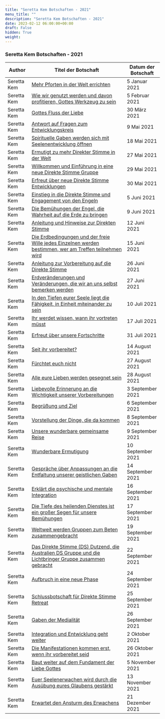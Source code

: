 ```yaml
---
title: "Seretta Kem Botschaften - 2021"
menu_title: ""
description: "Seretta Kem Botschaften - 2021"
date: 2023-02-12 06:00:00+00:00
draft: False
hidden: True
weight:
---
```

### Seretta Kem Botschaften - 2021

**Author** | **Titel der Botschaft** | **Datum der Botschaft**  
---|---|---
Seretta Kem | [Mehr Pforten in der Welt errichten](/aktuelle-botschaften/aktuelle-botschaften-in-reihenfolge-des-datums/aktuelle-botschaften-2021/mehr-pforten-in-der-welt-errichten-af-seretta-kem-5-januar-2021/) | 5 Januar 2021
Seretta Kem | [Wie wir genutzt werden und davon profitieren, Gottes Werkzeug zu sein](/aktuelle-botschaften/aktuelle-botschaften-in-reihenfolge-des-datums/aktuelle-botschaften-2021/wie-wir-genutzt-werden-und-davon-profitieren-gottes-werkzeug-zu-sein-af-seretta-kem-5-februar-2021/) | 5 Februar 2021
Seretta Kem | [Gottes Fluss der Liebe](/aktuelle-botschaften/aktuelle-botschaften-in-reihenfolge-des-datums/aktuelle-botschaften-2021/gottes-fluss-der-liebe-af-seretta-kem-30-maerz-2021/) | 30 März 2021
Seretta Kem | [Antwort auf Fragen zum Entwicklungskreis](/aktuelle-botschaften/aktuelle-botschaften-in-reihenfolge-des-datums/aktuelle-botschaften-2021/antwort-auf-fragen-zum-entwicklungskreis-af-seretta-kem-9-mai-2021/) | 9 Mai 2021
Seretta Kem | [Spirituelle Gaben werden sich mit Seelenentwicklung öffnen](/aktuelle-botschaften/aktuelle-botschaften-in-reihenfolge-des-datums/aktuelle-botschaften-2021/spirituelle-gaben-werden-sich-mit-seelenentwicklung-oeffnen-af-seretta-kem-18-mai-2021/) | 18 Mai 2021
Seretta Kem | [Ermutigt zu mehr Direkter Stimme in der Welt](/aktuelle-botschaften/aktuelle-botschaften-in-reihenfolge-des-datums/aktuelle-botschaften-2021/ermutigt-zu-mehr-direkter-stimme-in-der-welt-af-seretta-kem-27-mai-2021/) | 27 Mai 2021
Seretta Kem | [Willkommen und Einführung in eine neue Direkte Stimme Gruppe](/aktuelle-botschaften/aktuelle-botschaften-in-reihenfolge-des-datums/aktuelle-botschaften-2021/willkommen-und-einfuehrung-in-eine-neue-direkte-stimme-gruppe-af-seretta-kem-29-mai-2021/) | 29 Mai 2021
Seretta Kem | [Erfreut über neue Direkte Stimme Entwicklungen](/aktuelle-botschaften/aktuelle-botschaften-in-reihenfolge-des-datums/aktuelle-botschaften-2021/erfreut-ueber-neue-direkte-stimme-entwicklungen-af-seretta-kem-30-mai-2021/) | 30 Mai 2021
Seretta Kem | [Einstieg in die Direkte Stimme und Engagement von den Engeln](/aktuelle-botschaften/aktuelle-botschaften-in-reihenfolge-des-datums/aktuelle-botschaften-2021/einstieg-in-die-direkte-stimme-und-engagement-von-den-engeln-af-seretta-kem-5-juni-2021/) | 5 Juni 2021
Seretta Kem | [Die Bemühungen der Engel, die Wahrheit auf die Erde zu bringen](/aktuelle-botschaften/aktuelle-botschaften-in-reihenfolge-des-datums/aktuelle-botschaften-2021/die-bemuehungen-der-engel-die-wahrheit-auf-die-erde-zu-bringen-af-seretta-kem-9-juni-2021/) | 9 Juni 2021
Seretta Kem | [Anleitung und Hinweise zur Direkten Stimme](/aktuelle-botschaften/aktuelle-botschaften-in-reihenfolge-des-datums/aktuelle-botschaften-2021/anleitung-und-hinweise-zur-direkten-stimme-af-seretta-kem-12-juni-2021/) | 12 Juni 2021
Seretta Kem | [Die Erdbedingungen und der freie Wille jedes Einzelnen werden bestimmen, wer am Treffen teilnehmen wird](/aktuelle-botschaften/aktuelle-botschaften-in-reihenfolge-des-datums/aktuelle-botschaften-2021/die-erdbedingungen-und-der-freie-wille-jedes-einzelnen-werden-bestimmen-wer-am-treffen-teilnehmen-wird-af-seretta-kem-15-juni-2021/) | 15 Juni 2021
Seretta Kem | [Anleitung zur Vorbereitung auf die Direkte Stimme](/aktuelle-botschaften/aktuelle-botschaften-in-reihenfolge-des-datums/aktuelle-botschaften-2021/anleitung-zur-vorbereitung-auf-die-direkte-stimme-af-seretta-kem-26-juni-2021/) | 26 Juni 2021
Seretta Kem | [Erdveränderungen und Veränderungen, die wir an uns selbst bemerken werden](/aktuelle-botschaften/aktuelle-botschaften-in-reihenfolge-des-datums/aktuelle-botschaften-2021/erdveraenderungen-und-veraenderungen-die-wir-an-uns-selbst-bemerken-werden-af-seretta-kem-27-juni-2021/) | 27 Juni 2021
Seretta Kem | [In den Tiefen eurer Seele liegt die Fähigkeit, in Einheit miteinander zu sein](/aktuelle-botschaften/aktuelle-botschaften-in-reihenfolge-des-datums/aktuelle-botschaften-2021/in-den-tiefen-eurer-seele-liegt-die-faehigkeit-in-einheit-miteinander-zu-sein-af-seretta-kem-10-juli-2021/) | 10 Juli 2021
Seretta Kem | [Ihr werdet wissen, wann ihr vortreten müsst](/aktuelle-botschaften/aktuelle-botschaften-in-reihenfolge-des-datums/aktuelle-botschaften-2021/ihr-werdet-wissen-wann-ihr-vortreten-muesst-af-seretta-kem-17-juli-2021/) | 17 Juli 2021
Seretta Kem | [Erfreut über unsere Fortschritte](/aktuelle-botschaften/aktuelle-botschaften-in-reihenfolge-des-datums/aktuelle-botschaften-2021/erfreut-ueber-unsere-fortschritte-af-seretta-kem-31-juli-2021/) | 31 Juli 2021
Seretta Kem | [Seit ihr vorbereitet?](/aktuelle-botschaften/aktuelle-botschaften-in-reihenfolge-des-datums/aktuelle-botschaften-2021/seit-ihr-vorbereitet-af-seretta-kem-14-august-2021/) | 14 August 2021
Seretta Kem | [Fürchtet euch nicht](/aktuelle-botschaften/aktuelle-botschaften-in-reihenfolge-des-datums/aktuelle-botschaften-2021/fuerchtet-euch-nicht-af-seretta-kem-27-august-2021/) | 27 August 2021
Seretta Kem | [Alle eure Lieben werden gesegnet sein](/aktuelle-botschaften/aktuelle-botschaften-in-reihenfolge-des-datums/aktuelle-botschaften-2021/alle-eure-lieben-werden-gesegnet-sein-af-seretta-kem-28-august-2021/) | 28 August 2021
Seretta Kem | [Liebevolle Erinnerung an die Wichtigkeit unserer Vorbereitungen](/aktuelle-botschaften/aktuelle-botschaften-in-reihenfolge-des-datums/aktuelle-botschaften-2021/liebevolle-erinnerung-an-die-wichtigkeit-unserer-vorbereitungen-af-seretta-kem-3-september-2021/) | 3 September 2021
Seretta Kem | [Begrüßung und Ziel](/aktuelle-botschaften/aktuelle-botschaften-in-reihenfolge-des-datums/aktuelle-botschaften-2021/begruessung-und-ziel-af-seretta-kem-6-september-2021/) | 6 September 2021
Seretta Kem | [Vorstellung der Dinge, die da kommen](/aktuelle-botschaften/aktuelle-botschaften-in-reihenfolge-des-datums/aktuelle-botschaften-2021/vorstellung-der-dinge-die-da-kommen-af-seretta-kem-8-september-2021/) | 8 September 2021
Seretta Kem | [Unsere wunderbare gemeinsame Reise](/aktuelle-botschaften/aktuelle-botschaften-in-reihenfolge-des-datums/aktuelle-botschaften-2021/unsere-wunderbare-gemeinsame-reise-af-seretta-kem-9-september-2021/) | 9 September 2021
Seretta Kem | [Wunderbare Ermutigung](/aktuelle-botschaften/aktuelle-botschaften-in-reihenfolge-des-datums/aktuelle-botschaften-2021/wunderbare-ermutigung-af-seretta-kem-10-september-2021/) | 10 September 2021
Seretta Kem | [Gespräche über Anpassungen an die Entfaltung unserer geistlichen Gaben](/aktuelle-botschaften/aktuelle-botschaften-in-reihenfolge-des-datums/aktuelle-botschaften-2021/gespraeche-ueber-anpassungen-an-die-entfaltung-unserer-geistlichen-gaben-af-seretta-kem-14-september-2021/) | 14 September 2021
Seretta Kem | [Erklärt die psychische und mentale Integration](/aktuelle-botschaften/aktuelle-botschaften-in-reihenfolge-des-datums/aktuelle-botschaften-2021/erklaert-die-psychische-und-mentale-integration-af-seretta-kem-16-september-2021/) | 16 September 2021
Seretta Kem | [Die Tiefe des heilenden Dienstes ist ein großer Segen für unsere Bemühungen](/aktuelle-botschaften/aktuelle-botschaften-in-reihenfolge-des-datums/aktuelle-botschaften-2021/die-tiefe-des-heilenden-dienstes-ist-ein-grosser-segen-fuer-unsere-bemuehungen-af-seretta-kem-17-september-2021/) | 17 September 2021
Seretta Kem | [Weltweit werden Gruppen zum Beten zusammengebracht](/aktuelle-botschaften/aktuelle-botschaften-in-reihenfolge-des-datums/aktuelle-botschaften-2021/weltweit-werden-gruppen-zum-beten-zusammengebracht-af-seretta-kem-19-september-2021/) | 19 September 2021
Seretta Kem | [Das Direkte Stimme (DS) Dutzend, die Australien DS Gruppe und die Lichtbringer Gruppe zusammen gebracht](/aktuelle-botschaften/aktuelle-botschaften-in-reihenfolge-des-datums/aktuelle-botschaften-2021/das-direkte-stimme-ds-dutzend-die-australien-ds-gruppe-und-die-lichtbringer-gruppe-zusammen-gebracht-af-seretta-kem-22-september-2021/) | 22 September 2021
Seretta Kem | [Aufbruch in eine neue Phase](/aktuelle-botschaften/aktuelle-botschaften-in-reihenfolge-des-datums/aktuelle-botschaften-2021/aufbruch-in-eine-neue-phase-af-seretta-kem-24-september-2021/) | 24 September 2021
Seretta Kem | [Schlussbotschaft für Direkte Stimme Retreat](/aktuelle-botschaften/aktuelle-botschaften-in-reihenfolge-des-datums/aktuelle-botschaften-2021/schlussbotschaft-fuer-direkte-stimme-retreat-af-seretta-kem-25-september-2021/) | 25 September 2021
Seretta Kem | [Gaben der Medialität](/aktuelle-botschaften/aktuelle-botschaften-in-reihenfolge-des-datums/aktuelle-botschaften-2021/gaben-der-medialitaet-af-seretta-kem-26-september-2021/) | 26 September 2021
Seretta Kem | [Integration und Entwicklung geht weiter](/aktuelle-botschaften/aktuelle-botschaften-in-reihenfolge-des-datums/aktuelle-botschaften-2021/integration-und-entwicklung-geht-weiter-af-seretta-kem-2-oktober-2021/) | 2 Oktober 2021
Seretta Kem | [Die Manifestationen kommen erst, wenn ihr vorbereitet seid](/aktuelle-botschaften/aktuelle-botschaften-in-reihenfolge-des-datums/aktuelle-botschaften-2021/die-manifestationen-kommen-erst-wenn-ihr-vorbereitet-seid-af-seretta-kem-26-oktober-2021/) | 26 Oktober 2021
Seretta Kem | [Baut weiter auf dem Fundament der Liebe Gottes](/aktuelle-botschaften/aktuelle-botschaften-in-reihenfolge-des-datums/aktuelle-botschaften-2021/baut-weiter-auf-dem-fundament-der-liebe-gottes-af-seretta-kem-5-november-2021/) | 5 November 2021
Seretta Kem | [Euer Seelenerwachen wird durch die Ausübung eures Glaubens gestärkt](/aktuelle-botschaften/aktuelle-botschaften-in-reihenfolge-des-datums/aktuelle-botschaften-2021/euer-seelenerwachen-wird-durch-die-ausuebung-eures-glaubens-gestaerkt-af-seretta-kem-13-november-2021/) | 13 November 2021
Seretta Kem | [Erwartet den Ansturm des Erwachens](/aktuelle-botschaften/aktuelle-botschaften-in-reihenfolge-des-datums/aktuelle-botschaften-2021/erwartet-den-ansturm-des-erwachens-af-seretta-kem-21-dezember-2021/) | 21 Dezember 2021
